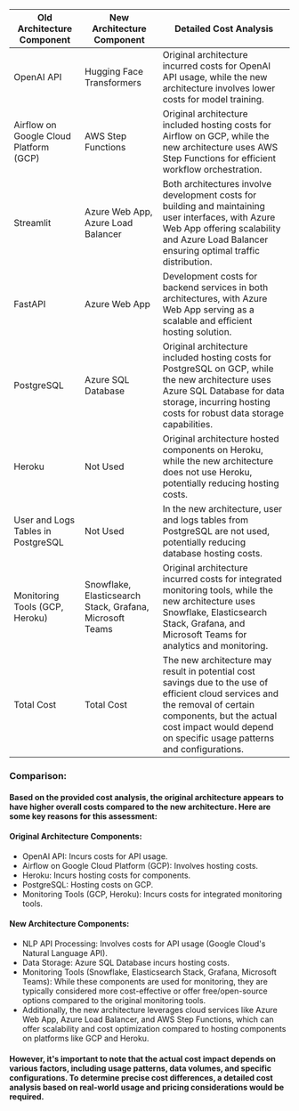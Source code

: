 | Old Architecture Component           | New Architecture Component      | Detailed Cost Analysis                                                                                                                  |
|-------------------------------------|--------------------------------|-------------------------------------------------------------------------------------------------------------------------------------------|
| OpenAI API                           | Hugging Face Transformers        | Original architecture incurred costs for OpenAI API usage, while the new architecture involves lower costs for model training.            |
| Airflow on Google Cloud Platform (GCP) | AWS Step Functions              | Original architecture included hosting costs for Airflow on GCP, while the new architecture uses AWS Step Functions for efficient workflow orchestration.                                                |
| Streamlit                            | Azure Web App, Azure Load Balancer | Both architectures involve development costs for building and maintaining user interfaces, with Azure Web App offering scalability and Azure Load Balancer ensuring optimal traffic distribution.         |
| FastAPI                              | Azure Web App                    | Development costs for backend services in both architectures, with Azure Web App serving as a scalable and efficient hosting solution.  |
| PostgreSQL                           | Azure SQL Database               | Original architecture included hosting costs for PostgreSQL on GCP, while the new architecture uses Azure SQL Database for data storage, incurring hosting costs for robust data storage capabilities. |
| Heroku                               | Not Used                         | Original architecture hosted components on Heroku, while the new architecture does not use Heroku, potentially reducing hosting costs.     |
| User and Logs Tables in PostgreSQL   | Not Used                         | In the new architecture, user and logs tables from PostgreSQL are not used, potentially reducing database hosting costs.                 |
| Monitoring Tools (GCP, Heroku)       | Snowflake, Elasticsearch Stack, Grafana, Microsoft Teams | Original architecture incurred costs for integrated monitoring tools, while the new architecture uses Snowflake, Elasticsearch Stack, Grafana, and Microsoft Teams for analytics and monitoring.         |
| Total Cost                           | Total Cost                      | The new architecture may result in potential cost savings due to the use of efficient cloud services and the removal of certain components, but the actual cost impact would depend on specific usage patterns and configurations.                                                                                                                                                               |



### Comparison:

#### Based on the provided cost analysis, the original architecture appears to have higher overall costs compared to the new architecture. Here are some key reasons for this assessment:

#### Original Architecture Components:
- OpenAI API: Incurs costs for API usage.
- Airflow on Google Cloud Platform (GCP): Involves hosting costs.
- Heroku: Incurs hosting costs for components.
- PostgreSQL: Hosting costs on GCP.
- Monitoring Tools (GCP, Heroku): Incurs costs for integrated monitoring tools.

#### New Architecture Components:
- NLP API Processing: Involves costs for API usage (Google Cloud's Natural Language API).
- Data Storage: Azure SQL Database incurs hosting costs.
- Monitoring Tools (Snowflake, Elasticsearch Stack, Grafana, Microsoft Teams): While these components are used for monitoring, they are typically considered more cost-effective or offer free/open-source options compared to the original monitoring tools.
- Additionally, the new architecture leverages cloud services like Azure Web App, Azure Load Balancer, and AWS Step Functions, which can offer scalability and cost optimization compared to hosting components on platforms like GCP and Heroku.

#### However, it's important to note that the actual cost impact depends on various factors, including usage patterns, data volumes, and specific configurations. To determine precise cost differences, a detailed cost analysis based on real-world usage and pricing considerations would be required.
